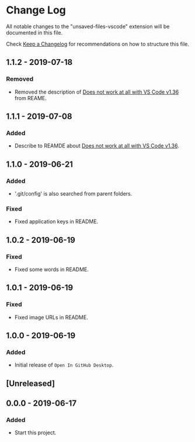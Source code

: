 # Change Log

All notable changes to the "unsaved-files-vscode" extension will be documented in this file.

Check [Keep a Changelog](http://keepachangelog.com/) for recommendations on how to structure this file.

## 1.1.2 - 2019-07-18

### Removed

- Removed the description of [Does not work at all with VS Code v1.36](https://github.com/wraith13/open-in-github-desktop-vscode/issues/1) from REAME.

## 1.1.1 - 2019-07-08

### Added

- Describe to REAMDE about [Does not work at all with VS Code v1.36](https://github.com/wraith13/open-in-github-desktop-vscode/issues/1).

## 1.1.0 - 2019-06-21

### Added

- '.git/config' is also searched from parent folders.

### Fixed

- Fixed application keys in README.

## 1.0.2 - 2019-06-19

### Fixed

- Fixed some words in README.

## 1.0.1 - 2019-06-19

### Fixed

- Fixed image URLs in README.

## 1.0.0 - 2019-06-19

### Added

- Initial release of `Open In GitHub Desktop`.

## [Unreleased]

## 0.0.0 - 2019-06-17

### Added

- Start this project.
